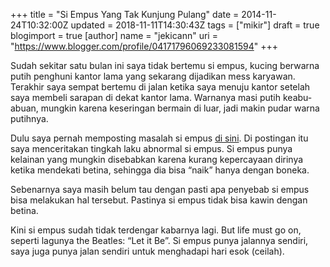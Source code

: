 +++
title = "Si Empus Yang Tak Kunjung Pulang"
date = 2014-11-24T10:32:00Z
updated = 2018-11-11T14:30:43Z
tags = ["mikir"]
draft = true
blogimport = true 
[author]
	name = "jekicann"
	uri = "https://www.blogger.com/profile/04171796069233081594"
+++

Sudah sekitar satu bulan ini saya tidak bertemu si empus, kucing berwarna putih penghuni kantor lama yang sekarang dijadikan mess karyawan. Terakhir saya sempat bertemu di jalan ketika saya menuju kantor setelah saya membeli sarapan di dekat kantor lama. Warnanya masi putih keabu-abuan, mungkin karena keseringan bermain di luar, jadi makin pudar warna putihnya.  
  
Dulu saya pernah memposting masalah si empus [di sini](https://tydagor.blogspot.com/2014/03/stress-yang-dialami-si-kucing.html). Di postingan itu saya menceritakan tingkah laku abnormal si empus. Si empus punya kelainan yang mungkin disebabkan karena kurang kepercayaan dirinya ketika mendekati betina, sehingga dia bisa “naik” hanya dengan boneka.  
  
Sebenarnya saya masih belum tau dengan pasti apa penyebab si empus bisa melakukan hal tersebut. Pastinya si empus tidak bisa kawin dengan betina.  
  
Kini si empus sudah tidak terdengar kabarnya lagi. But life must go on, seperti lagunya the Beatles: “Let it Be”. Si empus punya jalannya sendiri, saya juga punya jalan sendiri untuk menghadapi hari esok (ceilah).
